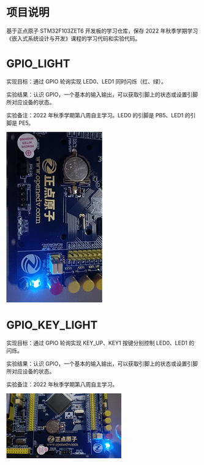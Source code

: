 # 项目说明

基于正点原子 STM32F103ZET6 开发板的学习仓库，保存 2022 年秋季学期学习《嵌入式系统设计与开发》课程的学习代码和实验代码。

# GPIO_LIGHT

实现目标：通过 GPIO 轮询实现 LED0、LED1 同时闪烁（红、绿）。

实验结果：认识 GPIO，一个基本的输入输出，可以获取引脚上的状态或设置引脚所对应设备的状态。

实验备注：2022 年秋季学期第八周自主学习。LED0 的引脚是 PB5、LED1 的引脚是 PE5。

![](../docs/VID_20221029_153851_1.gif)

# GPIO_KEY_LIGHT

实现目标：通过 GPIO 轮询实现 KEY_UP、KEY1 按键分别控制 LED0、LED1 的闪烁。

实验结果：认识 GPIO，一个基本的输入输出，可以获取引脚上的状态或设置引脚所对应设备的状态。

实验备注：2022 年秋季学期第八周自主学习。

![](../docs/VID_20221029_151426_2.gif)
